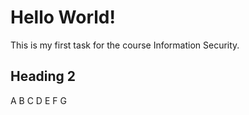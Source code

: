 # Hello World!
This is my first task for the course Information Security.
## Heading 2
A B C D E F G 
